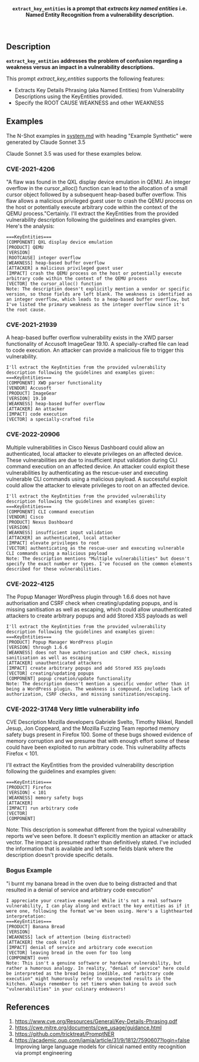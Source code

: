<div align="center">

<h4><code>extract_key_entities</code> is a prompt that <em>extracts key named entities</em> i.e. Named Entity Recognition from a vulnerability description.</h4>

</div>

<br />

## Description

**`extract_key_entities` addresses the problem of confusion regarding a weakness versus an impact in a vulnerability descriptions.**

This prompt _extract_key_entities_ supports the following features:

- Extracts Key Details Phrasing (aka Named Entities) from Vulnerability Descriptions using the KeyEntities provided.
- Specify the ROOT CAUSE WEAKNESS and other WEAKNESS

## Examples

The N-Shot examples in [system.md](system.md) with heading "Example Synthetic" were generated by Claude Sonnet 3.5 

Claude Sonnet 3.5 was used for these examples below.


### CVE-2021-4206
"A flaw was found in the QXL display device emulation in QEMU. An integer overflow in the cursor_alloc() function can lead to the allocation of a small cursor object followed by a subsequent heap-based buffer overflow. This flaw allows a malicious privileged guest user to crash the QEMU process on the host or potentially execute arbitrary code within the context of the QEMU process."Certainly. I'll extract the KeyEntities from the provided vulnerability description following the guidelines and examples given. Here's the analysis:

````
===KeyEntities===
[COMPONENT] QXL display device emulation
[PRODUCT] QEMU
[VERSION]
[ROOTCAUSE] integer overflow
[WEAKNESS] heap-based buffer overflow
[ATTACKER] a malicious privileged guest user
[IMPACT] crash the QEMU process on the host or potentially execute arbitrary code within the context of the QEMU process
[VECTOR] the cursor_alloc() function
Note: The description doesn't explicitly mention a vendor or specific version, so those fields are left blank. The weakness is identified as an integer overflow, which leads to a heap-based buffer overflow, but I've listed the primary weakness as the integer overflow since it's the root cause.
````

### CVE-2021-21939 

A heap-based buffer overflow vulnerability exists in the XWD parser functionality of Accusoft ImageGear 19.10. A specially-crafted file can lead to code execution. An attacker can provide a malicious file to trigger this vulnerability.

````
I'll extract the KeyEntities from the provided vulnerability description following the guidelines and examples given:
===KeyEntities===
[COMPONENT] XWD parser functionality
[VENDOR] Accusoft
[PRODUCT] ImageGear
[VERSION] 19.10
[WEAKNESS] heap-based buffer overflow
[ATTACKER] An attacker
[IMPACT] code execution
[VECTOR] a specially-crafted file
````

### CVE-2022-20906
Multiple vulnerabilities in Cisco Nexus Dashboard could allow an authenticated, local attacker to elevate privileges on an affected device. These vulnerabilities are due to insufficient input validation during CLI command execution on an affected device. An attacker could exploit these vulnerabilities by authenticating as the rescue-user and executing vulnerable CLI commands using a malicious payload. A successful exploit could allow the attacker to elevate privileges to root on an affected device.

````
I'll extract the KeyEntities from the provided vulnerability description following the guidelines and examples given:
===KeyEntities===
[COMPONENT] CLI command execution
[VENDOR] Cisco
[PRODUCT] Nexus Dashboard
[VERSION]
[WEAKNESS] insufficient input validation
[ATTACKER] an authenticated, local attacker
[IMPACT] elevate privileges to root
[VECTOR] authenticating as the rescue-user and executing vulnerable CLI commands using a malicious payload
Note: The description mentions "Multiple vulnerabilities" but doesn't specify the exact number or types. I've focused on the common elements described for these vulnerabilities.
````

### CVE-2022-4125

The Popup Manager WordPress plugin through 1.6.6 does not have authorisation and CSRF check when creating/updating popups, and is missing sanitisation as well as escaping, which could allow unauthenticated attackers to create arbitrary popups and add Stored XSS payloads as well

````
I'll extract the KeyEntities from the provided vulnerability description following the guidelines and examples given:
===KeyEntities===
[PRODUCT] Popup Manager WordPress plugin
[VERSION] through 1.6.6
[WEAKNESS] does not have authorisation and CSRF check, missing sanitisation as well as escaping
[ATTACKER] unauthenticated attackers
[IMPACT] create arbitrary popups and add Stored XSS payloads
[VECTOR] creating/updating popups
[COMPONENT] popup creation/update functionality
Note: The description doesn't mention a specific vendor other than it being a WordPress plugin. The weakness is compound, including lack of authorization, CSRF checks, and missing sanitization/escaping.
````

### CVE-2022-31748 Very little vulnerability info

CVE Description
Mozilla developers Gabriele Svelto, Timothy Nikkel, Randell Jesup, Jon Coppeard, and the Mozilla Fuzzing Team reported memory safety bugs present in Firefox 100. Some of these bugs showed evidence of memory corruption and we presume that with enough effort some of these could have been exploited to run arbitrary code. This vulnerability affects Firefox < 101.

I'll extract the KeyEntities from the provided vulnerability description following the guidelines and examples given:

````
===KeyEntities===
[PRODUCT] Firefox
[VERSION] < 101
[WEAKNESS] memory safety bugs
[ATTACKER]
[IMPACT] run arbitrary code
[VECTOR]
[COMPONENT]
````

Note: This description is somewhat different from the typical vulnerability reports we've seen before. It doesn't explicitly mention an attacker or attack vector. The impact is presumed rather than definitively stated. I've included the information that is available and left some fields blank where the description doesn't provide specific details.


### Bogus Example

"i burnt my banana bread in the oven due to being distracted and that resulted in a denial of service and arbitrary code execution"

````
I appreciate your creative example! While it's not a real software vulnerability, I can play along and extract the key entities as if it were one, following the format we've been using. Here's a lighthearted interpretation:
===KeyEntities===
[PRODUCT] Banana Bread
[VERSION]
[WEAKNESS] lack of attention (being distracted)
[ATTACKER] the cook (self)
[IMPACT] denial of service and arbitrary code execution
[VECTOR] leaving bread in the oven for too long
[COMPONENT] oven
Note: This isn't a genuine software or hardware vulnerability, but rather a humorous analogy. In reality, "denial of service" here could be interpreted as the bread being inedible, and "arbitrary code execution" might humorously refer to unexpected results in the kitchen. Always remember to set timers when baking to avoid such "vulnerabilities" in your culinary endeavors!
````

## References

1. https://www.cve.org/Resources/General/Key-Details-Phrasing.pdf
2. https://cwe.mitre.org/documents/cwe_usage/guidance.html
3. https://github.com/tricktreat/PromptNER
4. https://academic.oup.com/jamia/article/31/9/1812/7590607?login=false Improving large language models for clinical named entity recognition via prompt engineering 